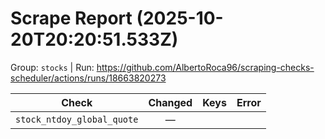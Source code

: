 # Scrape Report (2025-10-20T20:20:51.533Z)

Group: `stocks`  |  Run: https://github.com/AlbertoRoca96/scraping-checks-scheduler/actions/runs/18663820273

| Check | Changed | Keys | Error |
|---|:---:|:--|:--|
| `stock_ntdoy_global_quote` | — |  |  |
